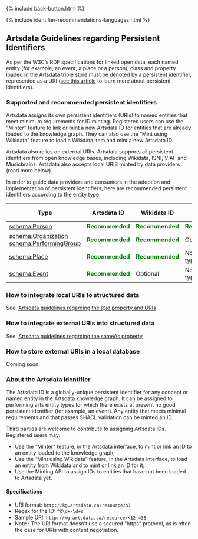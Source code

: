 <p>{% include back-button.html %}</p>
{% include identifier-recommendations-languages.html %}

## Artsdata Guidelines regarding Persistent Identifiers

As per the W3C’s RDF specifications for linked open data, each named entity (for example, an event, a place or a person), class and property loaded in the Artsdata triple store must be denoted by a persistent identifier, represented as a URI ([see this article](https://www.artsdata.ca/en/resources/identifiable-and-findable) to learn more about persistent identifiers).

### Supported and recommended persistent identifiers

Artsdata assigns its own persistent identifiers (URIs) to named entities that meet minimum requirements for ID minting. Registered users can use the “Minter” feature to link or mint a new Artsdata ID for entities that are already loaded to the knowledge graph. They can also use the “Mint using Wikidata” feature to load a Wikidata item and mint a new Artsdata ID.

Artsdata also relies on external URIs. Artsdata supports all persistent identifiers from open knowledge bases, including Wikidata, ISNI, VIAF and Musicbrainz. Artsdata also accepts local URIS minted by data providers (read more below).

In order to guide data providers and consumers in the adoption and implementation of persistent identifiers, here are recommended persistent identifiers according to the entity type.

| Type | Artsdata ID | Wikidata ID | ISNI | Local URI |
| - | - | - | - | - |
| [schema:Person](https://schema.org/Person) | <span style="color:green">**Recommended**</span> | <span style="color:green">**Recommended**</span> | <span style="color:green">**Recommended**</span> | Optional |
| [schema:Organization](https://schema.org/Organization)<br>[schema:PerformingGroup](https://schema.org/PerformingGroup) | <span style="color:green">**Recommended**</span> | <span style="color:green">**Recommended**</span> | Optional | Optional |
| [schema:Place](https://schema.org/Place) | <span style="color:green">**Recommended**</span> | <span style="color:green">**Recommended**</span> | Not a valid type for this ID | Optional |
| [schema:Event](https://schema.org/Event) | <span style="color:green">**Recommended**</span> | Optional | Not a valid type for this ID | Optional |

### How to integrate local URIs to structured data

See: [Artsdata guidelines regarding the @id property and URIs](https://culturecreates.github.io/artsdata-data-model/id-and-uri-guidelines)

### How to integrate external URIs into structured data

See: [Artsdata guidelines regarding the sameAs property](https://culturecreates.github.io/artsdata-data-model/sameas-guidelines)

### How to store external URIs in a local database

Coming soon.

### About the Artsdata Identifier

The Artsdata ID is a globally-unique persistent identifier for any concept or named entity in the Artsdata knowledge graph. It can be assigned to performing arts entity types for which there exists at present no good persistent identifier (for example, an event). Any entity that meets minimal requirements and that passes SHACL validation can be minted an ID.

Third parties are welcome to contribute to assigning Artsdata IDs. Registered users may:
- Use the “Minter” feature, in the Artsdata interface, to mint or link an ID to an entity loaded to the knowledge graph;
- Use the “Mint using Wikidata” feature, in the Artsdata interface, to load an entity from Wikidata and to mint or link an ID for it;
- Use the Minting API to assign IDs to entities that have not been loaded to Artsdata yet.

#### Specifications
- URI format: `http://kg.artsdata.ca/resource/$1` 
- Regex for the ID: `^K\d+-\d+$`
- Sample URI: `http://kg.artsdata.ca/resource/K12-438`
- Note : The URI format doesn’t use a secured “https” protocol, as is often the case for URIs with content negotiation.
